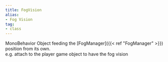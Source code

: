 ```yaml
---
title: FogVision
alias: 
- Fog Vision
tag: 
- class
---
```

MonoBehavior Object feeding the [FogManager]({{< ref "FogManager" >}}) position from its own.\
e.g. attach to the player game object to have the fog vision
